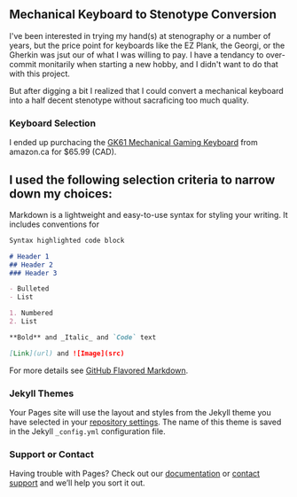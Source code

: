 ## Mechanical Keyboard to Stenotype Conversion

I've been interested in trying my hand(s) at stenography or a number of years, but the price point for keyboards like the EZ Plank, the Georgi, or the Gherkin was jsut our of what I was willing to pay. I have a tendancy to over-commit monitarily when starting a new hobby, and I didn't want to do that with this project.

But after digging a bit I realized that I could convert a mechanical keyboard into a half decent stenotype without sacraficing too much quality. 

### Keyboard Selection

I ended up purchacing the [GK61 Mechanical Gaming Keyboard](https://www.amazon.ca/gp/product/B07QYHPCHD/ref=ppx_yo_dt_b_asin_title_o02_s00?ie=UTF8&psc=1) from amazon.ca for $65.99 (CAD).

I used the following selection criteria to narrow down my choices:
- 

Markdown is a lightweight and easy-to-use syntax for styling your writing. It includes conventions for

```markdown
Syntax highlighted code block

# Header 1
## Header 2
### Header 3

- Bulleted
- List

1. Numbered
2. List

**Bold** and _Italic_ and `Code` text

[Link](url) and ![Image](src)
```

For more details see [GitHub Flavored Markdown](https://guides.github.com/features/mastering-markdown/).

### Jekyll Themes

Your Pages site will use the layout and styles from the Jekyll theme you have selected in your [repository settings](https://github.com/geoffcampnell64/GK61-Mechanical-Keyboard-to-Stenotype-Conversion/settings). The name of this theme is saved in the Jekyll `_config.yml` configuration file.

### Support or Contact

Having trouble with Pages? Check out our [documentation](https://help.github.com/categories/github-pages-basics/) or [contact support](https://github.com/contact) and we’ll help you sort it out.
